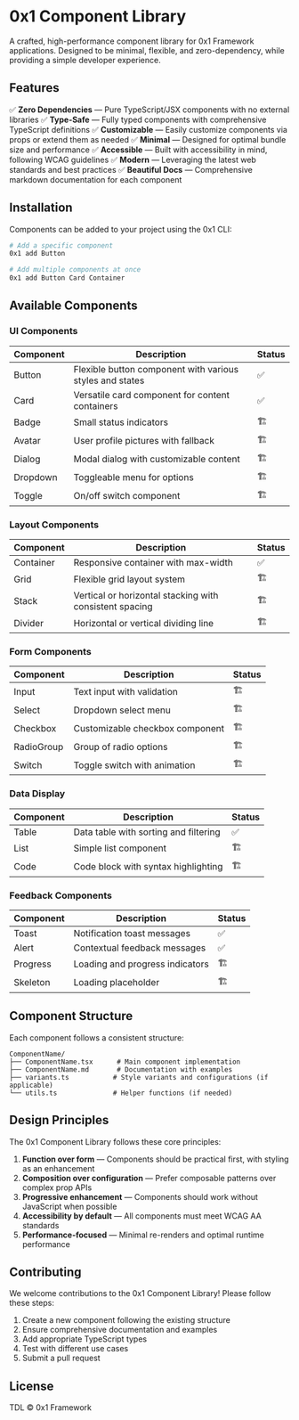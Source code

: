 # 0x1 Component Library

A crafted, high-performance component library for 0x1 Framework applications. 
Designed to be minimal, flexible, and zero-dependency, while providing a simple developer experience.

## Features

✅ **Zero Dependencies** — Pure TypeScript/JSX components with no external libraries
✅ **Type-Safe** — Fully typed components with comprehensive TypeScript definitions
✅ **Customizable** — Easily customize components via props or extend them as needed
✅ **Minimal** — Designed for optimal bundle size and performance
✅ **Accessible** — Built with accessibility in mind, following WCAG guidelines
✅ **Modern** — Leveraging the latest web standards and best practices
✅ **Beautiful Docs** — Comprehensive markdown documentation for each component

## Installation

Components can be added to your project using the 0x1 CLI:

```bash
# Add a specific component
0x1 add Button

# Add multiple components at once
0x1 add Button Card Container
```

## Available Components

### UI Components

| Component | Description | Status |
|-----------|-------------|--------|
| Button | Flexible button component with various styles and states | ✅ |
| Card | Versatile card component for content containers | ✅ |
| Badge | Small status indicators | 🏗️ |
| Avatar | User profile pictures with fallback | 🏗️ |
| Dialog | Modal dialog with customizable content | 🏗️ |
| Dropdown | Toggleable menu for options | 🏗️ |
| Toggle | On/off switch component | 🏗️ |

### Layout Components

| Component | Description | Status |
|-----------|-------------|--------|
| Container | Responsive container with max-width | ✅ |
| Grid | Flexible grid layout system | 🏗️ |
| Stack | Vertical or horizontal stacking with consistent spacing | 🏗️ |
| Divider | Horizontal or vertical dividing line | 🏗️ |

### Form Components

| Component | Description | Status |
|-----------|-------------|--------|
| Input | Text input with validation | 🏗️ |
| Select | Dropdown select menu | 🏗️ |
| Checkbox | Customizable checkbox component | 🏗️ |
| RadioGroup | Group of radio options | 🏗️ |
| Switch | Toggle switch with animation | 🏗️ |

### Data Display

| Component | Description | Status |
|-----------|-------------|--------|
| Table | Data table with sorting and filtering | ✅ |
| List | Simple list component | 🏗️ |
| Code | Code block with syntax highlighting | 🏗️ |

### Feedback Components

| Component | Description | Status |
|-----------|-------------|--------|
| Toast | Notification toast messages | ✅ |
| Alert | Contextual feedback messages | ✅ |
| Progress | Loading and progress indicators | 🏗️ |
| Skeleton | Loading placeholder | 🏗️ |

## Component Structure

Each component follows a consistent structure:

```
ComponentName/
├── ComponentName.tsx      # Main component implementation
├── ComponentName.md       # Documentation with examples
├── variants.ts           # Style variants and configurations (if applicable)
└── utils.ts              # Helper functions (if needed)
```

## Design Principles

The 0x1 Component Library follows these core principles:

1. **Function over form** — Components should be practical first, with styling as an enhancement
2. **Composition over configuration** — Prefer composable patterns over complex prop APIs
3. **Progressive enhancement** — Components should work without JavaScript when possible
4. **Accessibility by default** — All components must meet WCAG AA standards
5. **Performance-focused** — Minimal re-renders and optimal runtime performance

## Contributing

We welcome contributions to the 0x1 Component Library! Please follow these steps:

1. Create a new component following the existing structure
2. Ensure comprehensive documentation and examples
3. Add appropriate TypeScript types
4. Test with different use cases
5. Submit a pull request

## License

TDL © 0x1 Framework
